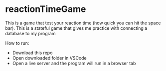 # reactionTimeGame

This is a game that test your reaction time (how quick you can hit the space bar). This is a stateful game that gives me practice with connecting a database to my program

How to run:
  - Download this repo
  - Open downloaded folder in VSCode
  - Open a live server and the program will run in a browser tab
